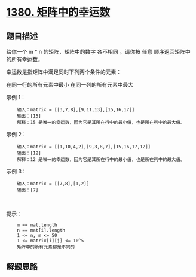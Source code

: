 # [1380. 矩阵中的幸运数](https://leetcode-cn.com/problems/lucky-numbers-in-a-matrix/)

## 题目描述

给你一个 m * n 的矩阵，矩阵中的数字 各不相同 。请你按 任意 顺序返回矩阵中的所有幸运数。

幸运数是指矩阵中满足同时下列两个条件的元素：

在同一行的所有元素中最小
在同一列的所有元素中最大
 

示例 1：

        输入：matrix = [[3,7,8],[9,11,13],[15,16,17]]
        输出：[15]
        解释：15 是唯一的幸运数，因为它是其所在行中的最小值，也是所在列中的最大值。

示例 2：

        输入：matrix = [[1,10,4,2],[9,3,8,7],[15,16,17,12]]
        输出：[12]
        解释：12 是唯一的幸运数，因为它是其所在行中的最小值，也是所在列中的最大值。

示例 3：

        输入：matrix = [[7,8],[1,2]]
        输出：[7]
 

提示：

        m == mat.length
        n == mat[i].length
        1 <= n, m <= 50
        1 <= matrix[i][j] <= 10^5
        矩阵中的所有元素都是不同的

## 解题思路


